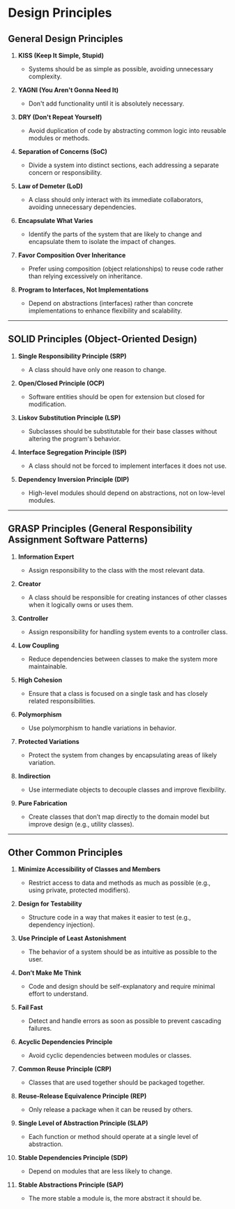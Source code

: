 # Design Principles

## General Design Principles
1. **KISS (Keep It Simple, Stupid)**  
   - Systems should be as simple as possible, avoiding unnecessary complexity.

2. **YAGNI (You Aren't Gonna Need It)**  
   - Don't add functionality until it is absolutely necessary.

3. **DRY (Don't Repeat Yourself)**  
   - Avoid duplication of code by abstracting common logic into reusable modules or methods.

4. **Separation of Concerns (SoC)**  
   - Divide a system into distinct sections, each addressing a separate concern or responsibility.

5. **Law of Demeter (LoD)**  
   - A class should only interact with its immediate collaborators, avoiding unnecessary dependencies.

6. **Encapsulate What Varies**  
   - Identify the parts of the system that are likely to change and encapsulate them to isolate the impact of changes.

7. **Favor Composition Over Inheritance**  
   - Prefer using composition (object relationships) to reuse code rather than relying excessively on inheritance.

8. **Program to Interfaces, Not Implementations**  
   - Depend on abstractions (interfaces) rather than concrete implementations to enhance flexibility and scalability.

---

## SOLID Principles (Object-Oriented Design)
1. **Single Responsibility Principle (SRP)**  
   - A class should have only one reason to change.

2. **Open/Closed Principle (OCP)**  
   - Software entities should be open for extension but closed for modification.

3. **Liskov Substitution Principle (LSP)**  
   - Subclasses should be substitutable for their base classes without altering the program's behavior.

4. **Interface Segregation Principle (ISP)**  
   - A class should not be forced to implement interfaces it does not use.

5. **Dependency Inversion Principle (DIP)**  
   - High-level modules should depend on abstractions, not on low-level modules.

---

## GRASP Principles (General Responsibility Assignment Software Patterns)
1. **Information Expert**  
   - Assign responsibility to the class with the most relevant data.

2. **Creator**  
   - A class should be responsible for creating instances of other classes when it logically owns or uses them.

3. **Controller**  
   - Assign responsibility for handling system events to a controller class.

4. **Low Coupling**  
   - Reduce dependencies between classes to make the system more maintainable.

5. **High Cohesion**  
   - Ensure that a class is focused on a single task and has closely related responsibilities.

6. **Polymorphism**  
   - Use polymorphism to handle variations in behavior.

7. **Protected Variations**  
   - Protect the system from changes by encapsulating areas of likely variation.

8. **Indirection**  
   - Use intermediate objects to decouple classes and improve flexibility.

9. **Pure Fabrication**  
   - Create classes that don’t map directly to the domain model but improve design (e.g., utility classes).

---

## Other Common Principles
1. **Minimize Accessibility of Classes and Members**  
   - Restrict access to data and methods as much as possible (e.g., using private, protected modifiers).

2. **Design for Testability**  
   - Structure code in a way that makes it easier to test (e.g., dependency injection).

3. **Use Principle of Least Astonishment**  
   - The behavior of a system should be as intuitive as possible to the user.

4. **Don’t Make Me Think**  
   - Code and design should be self-explanatory and require minimal effort to understand.

5. **Fail Fast**  
   - Detect and handle errors as soon as possible to prevent cascading failures.

6. **Acyclic Dependencies Principle**  
   - Avoid cyclic dependencies between modules or classes.

7. **Common Reuse Principle (CRP)**  
   - Classes that are used together should be packaged together.

8. **Reuse-Release Equivalence Principle (REP)**  
   - Only release a package when it can be reused by others.

9. **Single Level of Abstraction Principle (SLAP)**  
   - Each function or method should operate at a single level of abstraction.

10. **Stable Dependencies Principle (SDP)**  
    - Depend on modules that are less likely to change.

11. **Stable Abstractions Principle (SAP)**  
    - The more stable a module is, the more abstract it should be.
